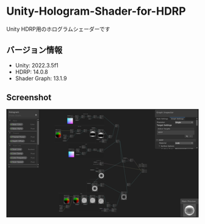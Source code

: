# Unity-Hologram-Shader-for-HDRP
Unity HDRP用のホログラムシェーダーです  

## バージョン情報

* Unity: 2022.3.5f1
* HDRP: 14.0.8
* Shader Graph: 13.1.9

## Screenshot

![Screenshot](https://github.com/potistudio/Unity-Hologram-ShaderGraph/blob/main/Reference/Shader%20Graph%20Screenshot.png)

